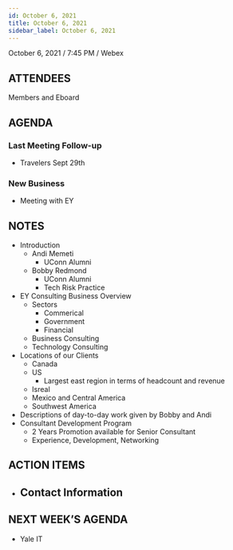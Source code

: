 ```yaml
---
id: October 6, 2021
title: October 6, 2021
sidebar_label: October 6, 2021
---
```


October 6, 2021 / 7:45 PM / Webex

## ATTENDEES

Members and Eboard

## AGENDA

### Last Meeting Follow-up

- Travelers Sept 29th

### New Business

- Meeting with EY

## NOTES

- Introduction
    - Andi Memeti
        - UConn Alumni
    - Bobby Redmond
        - UConn Alumni
        - Tech Risk Practice
- EY Consulting Business Overview
    - Sectors
        - Commerical
        - Government
        - Financial
    - Business Consulting
    - Technology Consulting
- Locations of our Clients
    - Canada
    - US
        - Largest east region in terms of headcount and revenue
    - Isreal
    - Mexico and Central America
    - Southwest America
- Descriptions of day-to-day work given by Bobby and Andi 
- Consultant Development Program
    - 2 Years Promotion available for Senior Consultant
    - Experience, Development, Networking

## ACTION ITEMS

- Contact Information
    -  

## NEXT WEEK’S AGENDA

- Yale IT